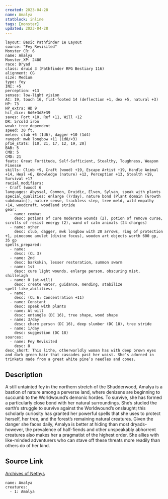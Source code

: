 ```yaml
---
created: 2023-04-28
name: Amalya
statblock: inline
tags: [monster]
updated: 2023-04-28
---
```

```statblock
layout: Basic Pathfinder 1e Layout
source: "Fey Revisited"
Monster_CR: 6
name: Amalya
Monster_XP: 2400
race: Dryad
class: druid 3 (Pathfinder RPG Bestiary 116)
alignment: CG
size: Medium
type: fey
INI: +5
perception: +13
senses: low-light vision
AC: 19, touch 16, flat-footed 14 (deflection +1, dex +5, natural +3)
HP: 73
HP_extra: HD 9
hit_dice: 6d6+3d8+39
saves: Fort +10, Ref +11, Will +12
DR: 5/cold iron
weak: tree dependent
speed: 30 ft.
melee: club +5 (1d6), dagger +10 (1d4)
ranged: mwk longbow +11 (1d8/×3)
pf1e_stats: [10, 21, 17, 12, 19, 20]
BAB: 5
CMB: 5
CMD: 21
feats: Great Fortitude, Self-Sufficient, Stealthy, Toughness, Weapon Finesse
skills: Climb +9, Craft (wood) +19, Escape Artist +19, Handle Animal +14, Heal +6, Knowledge (nature) +12, Perception +13, Stealth +19, Survival +17
racial_modifiers:
- Craft (wood) 6
languages: Abyssal, Common, Druidic, Elven, Sylvan, speak with plants
special_qualities: enlarge (7/day), nature bond (Plant domain [Growth subdomain]), nature sense, trackless step, tree meld, wild empathy +14, woodcraft, woodland stride
gear:
  - name: combat
    desc: potions of cure moderate wounds (2), potion of remove curse, scrolls of resist energy (2), wand of calm animals (24 charges)
  - name: other
    desc: club, dagger, mwk longbow with 20 arrows, ring of protection +1, pinecone amulet (divine focus), wooden art objects worth 600 gp, 35 gp
spells_prepared:
  - name:
    desc: (CL 3)
  - name: 2nd
    desc: barkskin, lesser restoration, summon swarm
  - name: 1st
    desc: cure light wounds, enlarge person, obscuring mist, shillelagh
  - name: 0 (at-will)
    desc: create water, guidance, mending, stabilize
spell-like_abilities:
  - name:
    desc: (CL 6; Concentration +11)
  - name: Constant
    desc: speak with plants
  - name: At will
    desc: entangle (DC 16), tree shape, wood shape
  - name: 3/day
    desc: charm person (DC 16), deep slumber (DC 18), tree stride
  - name: 1/day
    desc: suggestion (DC 18)
sources:
  - name: Fey Revisited
    desc: 8
desc_short: This lithe, otherworldly woman has with deep brown eyes and dark green hair that cascades past her waist. She’s adorned in trinkets made from a great white pine’s needles and cones. 
```
## Description
A still untainted fey in the northern stretch of the Shudderwood, Amalya is a bastion of nature among a perverse land, where denizens are beginning to succumb to the Worldwound’s demonic hordes. To survive, she has formed a particularly close bond with her natural surroundings. She’s studied the earth’s struggle to survive against the Worldwound’s onslaught; this scholarly curiosity has granted her powerful spells that she uses to protect herself, her tree, and the forest’s remaining natural creatures. Given the danger she faces daily, Amalya is better at hiding than most dryads-however, the prevalence of half-fiends and other unspeakably abhorrent creatures also makes her a pragmatist of the highest order. She allies with like-minded adventurers who can stave off these threats more readily than others do of her kind.
## Source Link
[Archives of Nethys](https://aonprd.com/MonsterDisplay.aspx?ItemName=Amalya)
```encounter-table
name: Amalya
creatures:
  - 1: Amalya
```
